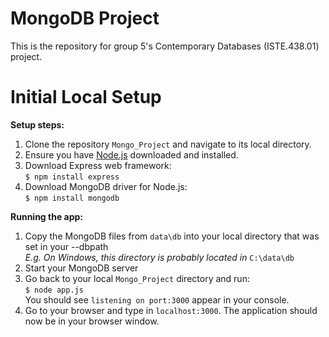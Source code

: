 # MongoDB Project
This is the repository for group 5's Contemporary Databases (ISTE.438.01) project. 

# Initial Local Setup
**Setup steps:**
1. Clone the repository `Mongo_Project` and navigate to its local directory.
2. Ensure you have [Node.js](https://nodejs.org/en/) downloaded and installed.
3. Download Express web framework: <br/>
	`$ npm install express`
4. Download MongoDB driver for Node.js: <br/>
	`$ npm install mongodb`

**Running the app:**
 1. Copy the MongoDB files from `data\db` into your local directory that was set in your --dbpath <br/>
	 *E.g. On Windows, this directory is probably located in* `C:\data\db`
 2. Start your MongoDB server
 3. Go back to your local `Mongo_Project` directory and run: <br/>
	 `$ node app.js` <br/>
	 You should see `listening on port:3000` appear in your console.
 5. Go to your browser and type in `localhost:3000`. The application should now be in your browser window.
